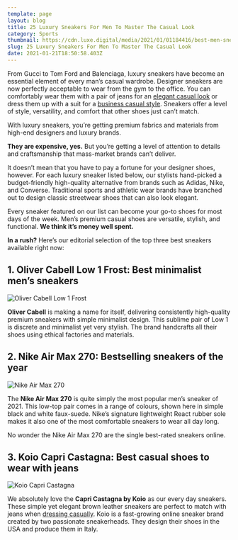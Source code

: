```yaml
---
template: page
layout: blog
title: 25 Luxury Sneakers For Men To Master The Casual Look
category: Sports
thumbnail: https://cdn.luxe.digital/media/2021/01/01184416/best-men-sneakers-2021-designer-review-luxe-digital%402x-2048x1024.jpg
slug: 25 Luxury Sneakers For Men To Master The Casual Look
date: 2021-01-21T18:50:58.403Z
---
```

From Gucci to Tom Ford and Balenciaga, luxury sneakers have become an essential element of every man’s casual wardrobe. Designer sneakers are now perfectly acceptable to wear from the gym to the office. You can comfortably wear them with a pair of jeans for an [elegant casual look](https://luxe.digital/lifestyle/style/men-casual-dress-code-guide/) or dress them up with a suit for a [business casual style](https://luxe.digital/lifestyle/style/men-business-casual-dress-code-guide/). Sneakers offer a level of style, versatility, and comfort that other shoes just can’t match.

With luxury sneakers, you’re getting premium fabrics and materials from high-end designers and luxury brands.

**They are expensive, yes.** But you’re getting a level of attention to details and craftsmanship that mass-market brands can’t deliver.

It doesn’t mean that you have to pay a fortune for your designer shoes, however. For each luxury sneaker listed below, our stylists hand-picked a budget-friendly high-quality alternative from brands such as Adidas, Nike, and Converse. Traditional sports and athletic wear brands have branched out to design classic streetwear shoes that can also look elegant.

Every sneaker featured on our list can become your go-to shoes for most days of the week. Men’s premium casual shoes are versatile, stylish, and functional. **We think it’s money well spent.**

**In a rush?** Here’s our editorial selection of the top three best sneakers available right now:

## 1. Oliver Cabell Low 1 Frost: Best minimalist men’s sneakers

![ Oliver Cabell Low 1 Frost](https://cdn.luxe.digital/media/2020/02/17134619/oliver-cabell-low-top-men-minimalist-sneakers-luxe-digital.jpg "Oliver Cabell Low 1 Frost")

**Oliver Cabell** is making a name for itself, delivering consistently high-quality premium sneakers with simple minimalist design. This sublime pair of Low 1 is discrete and minimalist yet very stylish. The brand handcrafts all their shoes using ethical factories and materials.

## 2. Nike Air Max 270: Bestselling sneakers of the year

![Nike Air Max 270](https://cdn.luxe.digital/media/2020/02/17134546/nike-black-air-max-270-react-bestselling-men-sneakers-luxe-digital.jpg "Nike Air Max 270")

The **Nike Air Max 270** is quite simply the most popular men’s sneaker of 2021. This low-top pair comes in a range of colours, shown here in simple black and white faux-suede. Nike’s signature lightweight React rubber sole makes it also one of the most comfortable sneakers to wear all day long.

No wonder the Nike Air Max 270 are the single best-rated sneakers online.

## 3. Koio Capri Castagna: Best casual shoes to wear with jeans

![Koio Capri Castagna](https://cdn.luxe.digital/media/2020/02/17134514/koio-capri-castagna-lowtop-best-casual-shoes-men-sneakers-luxe-digital.jpg "Koio Capri Castagna")

We absolutely love the **Capri Castagna by Koio** as our every day sneakers. These simple yet elegant brown leather sneakers are perfect to match with jeans when [dressing casually](https://luxe.digital/lifestyle/style/men-casual-dress-code-guide/). Koio is a fast-growing online sneaker brand created by two passionate sneakerheads. They design their shoes in the USA and produce them in Italy.